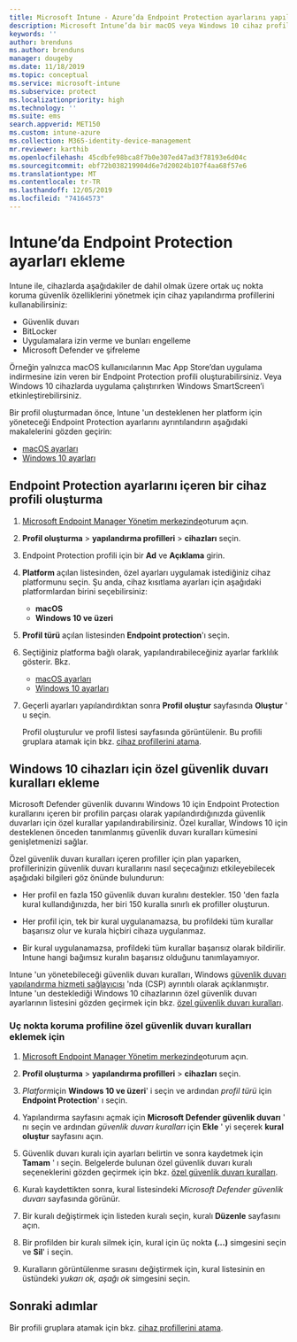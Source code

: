 ```yaml
---
title: Microsoft Intune - Azure’da Endpoint Protection ayarlarını yapılandırma | Microsoft Docs
description: Microsoft Intune’da bir macOS veya Windows 10 cihaz profili oluşturduğunuzda Endpoint Protection ayarları oluşturun.
keywords: ''
author: brenduns
ms.author: brenduns
manager: dougeby
ms.date: 11/18/2019
ms.topic: conceptual
ms.service: microsoft-intune
ms.subservice: protect
ms.localizationpriority: high
ms.technology: ''
ms.suite: ems
search.appverid: MET150
ms.custom: intune-azure
ms.collection: M365-identity-device-management
mr.reviewer: karthib
ms.openlocfilehash: 45cdbfe98bca8f7b0e307ed47ad3f78193e6d04c
ms.sourcegitcommit: ebf72b038219904d6e7d20024b107f4aa68f57e6
ms.translationtype: MT
ms.contentlocale: tr-TR
ms.lasthandoff: 12/05/2019
ms.locfileid: "74164573"
---
```

# <a name="add-endpoint-protection-settings-in-intune"></a>Intune’da Endpoint Protection ayarları ekleme

Intune ile, cihazlarda aşağıdakiler de dahil olmak üzere ortak uç nokta koruma güvenlik özelliklerini yönetmek için cihaz yapılandırma profillerini kullanabilirsiniz:

- Güvenlik duvarı
- BitLocker
- Uygulamalara izin verme ve bunları engelleme
- Microsoft Defender ve şifreleme

Örneğin yalnızca macOS kullanıcılarının Mac App Store’dan uygulama indirmesine izin veren bir Endpoint Protection profili oluşturabilirsiniz. Veya Windows 10 cihazlarda uygulama çalıştırırken Windows SmartScreen’i etkinleştirebilirsiniz.

Bir profil oluşturmadan önce, Intune 'un desteklenen her platform için yöneteceği Endpoint Protection ayarlarını ayrıntılandırın aşağıdaki makalelerini gözden geçirin:

- [macOS ayarları](endpoint-protection-macos.md)
- [Windows 10 ayarları](endpoint-protection-windows-10.md)

## <a name="create-a-device-profile-containing-endpoint-protection-settings"></a>Endpoint Protection ayarlarını içeren bir cihaz profili oluşturma

1. [Microsoft Endpoint Manager Yönetim merkezinde](https://go.microsoft.com/fwlink/?linkid=2109431)oturum açın.

2. **Profil oluşturma** > **yapılandırma profilleri** > **cihazları** seçin.

3. Endpoint Protection profili için bir **Ad** ve **Açıklama** girin.

4. **Platform** açılan listesinden, özel ayarları uygulamak istediğiniz cihaz platformunu seçin. Şu anda, cihaz kısıtlama ayarları için aşağıdaki platformlardan birini seçebilirsiniz:

   - **macOS**
   - **Windows 10 ve üzeri**

5. **Profil türü** açılan listesinden **Endpoint protection**'ı seçin.

6. Seçtiğiniz platforma bağlı olarak, yapılandırabileceğiniz ayarlar farklılık gösterir. Bkz.

   - [macOS ayarları](endpoint-protection-macos.md)
   - [Windows 10 ayarları](endpoint-protection-windows-10.md)

7. Geçerli ayarları yapılandırdıktan sonra **Profil oluştur** sayfasında **Oluştur** ' u seçin.

   Profil oluşturulur ve profil listesi sayfasında görüntülenir. Bu profili gruplara atamak için bkz. [cihaz profillerini atama](../configuration/device-profile-assign.md).

## <a name="add-custom-firewall-rules-for-windows-10-devices"></a>Windows 10 cihazları için özel güvenlik duvarı kuralları ekleme

Microsoft Defender güvenlik duvarını Windows 10 için Endpoint Protection kurallarını içeren bir profilin parçası olarak yapılandırdığınızda güvenlik duvarları için özel kurallar yapılandırabilirsiniz. Özel kurallar, Windows 10 için desteklenen önceden tanımlanmış güvenlik duvarı kuralları kümesini genişletmenizi sağlar.

Özel güvenlik duvarı kuralları içeren profiller için plan yaparken, profillerinizin güvenlik duvarı kurallarını nasıl seçecağınızı etkileyebilecek aşağıdaki bilgileri göz önünde bulundurun:

- Her profil en fazla 150 güvenlik duvarı kuralını destekler. 150 'den fazla kural kullandığınızda, her biri 150 kuralla sınırlı ek profiller oluşturun.

- Her profil için, tek bir kural uygulanamazsa, bu profildeki tüm kurallar başarısız olur ve kurala hiçbiri cihaza uygulanmaz.

- Bir kural uygulanamazsa, profildeki tüm kurallar başarısız olarak bildirilir. Intune hangi bağımsız kuralın başarısız olduğunu tanımlayamıyor.  

Intune 'un yönetebileceği güvenlik duvarı kuralları, Windows [güvenlik duvarı yapılandırma hizmeti sağlayıcısı]( https://docs.microsoft.com/windows/client-management/mdm/firewall-csp) 'nda (CSP) ayrıntılı olarak açıklanmıştır. Intune 'un desteklediği Windows 10 cihazlarının özel güvenlik duvarı ayarlarının listesini gözden geçirmek için bkz. [özel güvenlik duvarı kuralları](endpoint-protection-windows-10.md#firewall-rules).

### <a name="to-add-custom-firewall-rules-to-an-endpoint-protection-profile"></a>Uç nokta koruma profiline özel güvenlik duvarı kuralları eklemek için

1. [Microsoft Endpoint Manager Yönetim merkezinde](https://go.microsoft.com/fwlink/?linkid=2109431)oturum açın.

2. **Profil oluşturma** > **yapılandırma profilleri** > **cihazları** seçin.

3. *Platform*için **Windows 10 ve üzeri**' i seçin ve ardından *profil türü* için **Endpoint Protection**' ı seçin.

4. Yapılandırma sayfasını açmak için **Microsoft Defender güvenlik duvarı** ' nı seçin ve ardından *güvenlik duvarı kuralları* için **Ekle** ' yi seçerek **kural oluştur** sayfasını açın.

5. Güvenlik duvarı kuralı için ayarları belirtin ve sonra kaydetmek için **Tamam** ' ı seçin. Belgelerde bulunan özel güvenlik duvarı kuralı seçeneklerini gözden geçirmek için bkz. [özel güvenlik duvarı kuralları](endpoint-protection-windows-10.md#firewall-rules).

6. Kuralı kaydettikten sonra, kural listesindeki *Microsoft Defender güvenlik duvarı* sayfasında görünür.

7. Bir kuralı değiştirmek için listeden kuralı seçin, kuralı **Düzenle** sayfasını açın.

8. Bir profilden bir kuralı silmek için, kural için üç nokta **(...)** simgesini seçin ve **Sil**' i seçin.

9. Kuralların görüntülenme sırasını değiştirmek için, kural listesinin en üstündeki *yukarı ok, aşağı ok* simgesini seçin.

## <a name="next-steps"></a>Sonraki adımlar

Bir profili gruplara atamak için bkz. [cihaz profillerini atama](../configuration/device-profile-assign.md).
